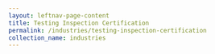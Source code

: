 ```yaml
---
layout: leftnav-page-content
title: Testing Inspection Certification
permalink: /industries/testing-inspection-certification
collection_name: industries
---
```

